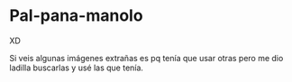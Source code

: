 # Pal-pana-manolo
XD

Si veis algunas imágenes extrañas es pq tenía que usar otras pero me dio ladilla buscarlas y usé las que tenía.
